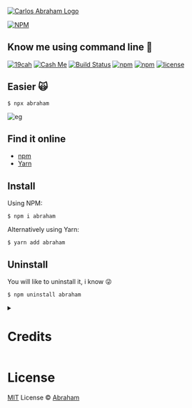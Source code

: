 [![Carlos Abraham Logo](https://avatars3.githubusercontent.com/u/21347264?s=50&v=4)](https://19cah.com)

[![NPM](https://nodei.co/npm/abraham.png?compact=true)](https://nodei.co/npm/abraham/)

## Know me using command line 🎸

[![19cah](https://19cah.com/badge.svg)](https://github.com/19cah)
[![Cash Me](https://cdn.abraham.gq/badges/cash-me.svg)](https://cash.me/$19cah)
[![Build Status](https://img.shields.io/travis/19cah/abraham.svg?logo=travis)](https://travis-ci.org/19cah/abraham)
[![npm](https://img.shields.io/npm/v/abraham.svg)](https://www.npmjs.com/package/abraham)
[![npm](https://img.shields.io/npm/dt/abraham.svg)](https://www.npmjs.com/package/abraham)
[![license](https://img.shields.io/github/license/19cah/abraham.svg)](https://github.com/19cah/abraham/blob/master/LICENSE)


## Easier 🙀

```
$ npx abraham
```

![eg](https://cdn.abraham.gq/projects/abraham/screenshot.png)


## Find it online

* [npm](https://www.npmjs.com/package/abraham)
* [Yarn](https://yarnpkg.com/en/package/abraham)

## Install

Using NPM:

```
$ npm i abraham
```
Alternatively using Yarn:

```
$ yarn add abraham
```

## Uninstall

You will like to uninstall it, i know 😜

```
$ npm uninstall abraham
```

<details>
<summary><h1>Credits</h1></summary>
 <br>
  <ul>
    <li><a href="https://github.com/vadimdemedes/ink">Ink</a>: React for interactive command-line apps</li>
    <li><a href="https://github.com/sindresorhus/meow">Meow</a></li>
  </ul>
  <br>
  <p>Base on <a href="https://github.com/sindresorhus/sindresorhus">The Sindre Sorhus CLI</a></p>
</details>


# License

[MIT](https://github.com/19cah/abraham/blob/master/LICENSE) License © [Abraham](https://github.com/19cah)
